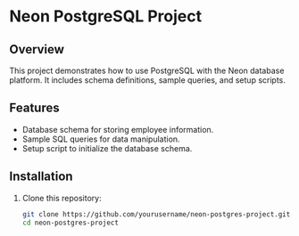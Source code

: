# Neon PostgreSQL Project

## Overview
This project demonstrates how to use PostgreSQL with the Neon database platform. It includes schema definitions, sample queries, and setup scripts.

## Features
- Database schema for storing employee information.
- Sample SQL queries for data manipulation.
- Setup script to initialize the database schema.

## Installation
1. Clone this repository:
   ```bash
   git clone https://github.com/yourusername/neon-postgres-project.git
   cd neon-postgres-project

